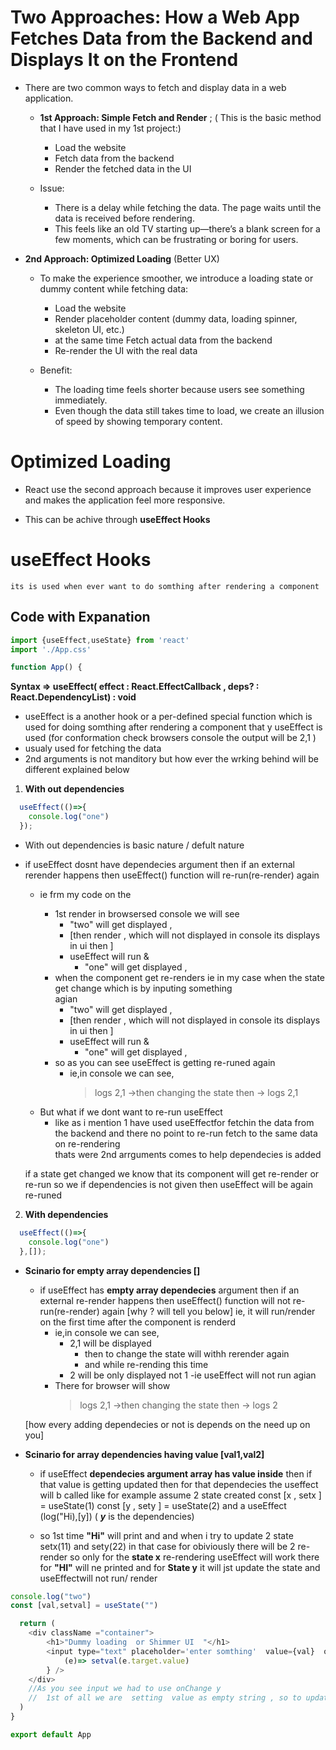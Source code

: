 # Two Approaches: How a Web App Fetches Data from the Backend and Displays It on the Frontend

* There are two common ways to fetch and display data in a web application.

  * **1st Approach: Simple Fetch and Render** ; ( This is the basic method that I have used in my 1st project:)
      - Load the website
      - Fetch data from the backend
      - Render the fetched data in the UI

  * Issue:
      - There is a delay while fetching the data. The page waits until the data is received before rendering.
      - This feels like an old TV starting up—there’s a blank screen for a few moments, which can be frustrating or boring for users.


* **2nd Approach: Optimized Loading** (Better UX)

  * To make the experience smoother, we introduce a loading state or dummy content while fetching data:

      - Load the website
      - Render placeholder content (dummy data, loading spinner, skeleton UI, etc.)
      - at the same time Fetch actual data from the backend
      - Re-render the UI with the real data

  * Benefit:
      - The loading time feels shorter because users see something immediately.
      - Even though the data still takes time to load, we create an illusion of speed by showing temporary content.


# Optimized Loading

* React use the second approach because it improves user experience and makes the application feel more responsive.
 - This can be achive through **useEffect Hooks**

# useEffect Hooks 
    its is used when ever want to do somthing after rendering a component

## Code with Expanation

```jsx
import {useEffect,useState} from 'react'
import './App.css'

function App() {
```
**Syntax => useEffect( effect : React.EffectCallback  ,  deps? : React.DependencyList) : void**
  - useEffect is a another hook or a per-defined special function which is used for doing somthing after rendering a component that y useEffect is used (for conformation check browsers console the output will be 2,1 )
  - usualy used for  fetching the data
  - 2nd arguments is not manditory but how ever the wrking behind will be different explained below 

  1) **With out dependencies** 
``` js
  useEffect(()=>{       
    console.log("one")     
  }); 
```
  * With out dependencies  is basic nature / defult nature
  * if useEffect dosnt have dependecies argument then if an external rerender happens then   useEffect()  function  will re-run(re-render)  again 
    - ie frm my code on the 
      - 1st render in browsersed console we will see 
        - "two" will get displayed ,
        - [then render , which will not displayed in console its displays in ui then ] 
        - useEffect will run &
          - "one" will get displayed  ,
      - when the component get re-renders ie in my case when the state get change which is by inputing something  
        agian  
         - "two" will get displayed ,
        - [then render , which will not displayed in console its displays in ui then ] 
        - useEffect will run &
          - "one" will get displayed  ,

      * so as you can see useEffect is getting re-runed again  
        - ie,in console we can see,  
          >logs 2,1 ->then changing the state then -> logs  2,1


    * But what if we dont want to re-run useEffect
      - like as i mention 1 have used useEffectfor fetchin the data from the backend and there no point to re-run fetch to the same data on re-rendering   
    thats were 2nd arrguments comes to help dependecies is added 

    if a state get changed we know that its component will get re-render 
    or re-run so we if dependencies is not given then useEffect will be again re-runed 

  2) **With dependencies**
``` js
  useEffect(()=>{       
    console.log("one")   
  },[]);
``` 
  * **Scinario for empty array dependencies []**  

      * if useEffect has  **empty array dependecies** argument then if an external re-render happens then useEffect()  function  will not re-run(re-render)  again [why ? will tell you below]
      ie, it will run/render on the first time after the component is renderd 
        - ie,in console we can see,  
          - 2,1 will be displayed
            - then to change the  state will withh rerender again  
            - and while re-rending this time 
          - 2 will be only displayed not 1
            -ie useEffect will not run agian  
        - There for browser will show 
          > logs 2,1 ->then changing the state then -> logs  2

      [how every adding dependecies or not is depends on the need up on you]

  * **Scinario for array dependencies having value [val1,val2]**

      * if useEffect **dependecies argument array has value inside**  then 
      if that value is getting updated then for that dependecies the useffect will b called 
      like for example
      assume 2 state created
      const [x , setx ] = useState(1)
      const [y , sety ] = useState(2)
      and a
      useEffect (log("Hi),[y])  ( ***y*** is the dependencies)

      * so 1st time **"Hi"** will print and 
      and when i try to update  2 state 
      setx(11) and sety(22) in that case for obiviously there will be 2 re-render 
      so only for the **state x** re-rendering  useEffect will work
      there for **"HI"** will ne printed
      and for **State y** it will jst update the state and useEffectwill not run/ render




``` js
console.log("two")
const [val,setval] = useState("") 

  return (
    <div className ="container">
        <h1>"Dummy loading  or Shimmer UI  "</h1>
        <input type="text" placeholder='enter somthing'  value={val}  onChange={
            (e)=> setval(e.target.value)
        } /> 
    </div>
    //As you see input we had to use onChange y 
    //  1st of all we are  setting  value as empty string , so to update from empty string to input value we have to use function to  update state which is  setval for that pupose we are using onchange 
  )
}

export default App
```